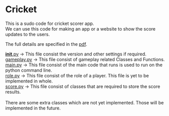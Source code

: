 # Cricket

This is a sudo code for cricket scorer app.<br>
We can use this code for making an app or a website to show the score updates to the users.


The full details are specified in the [pdf](https://github.com/alvynabranches/Cricket/blob/master/ClimateConnect_Assignment%20for%20Full%20Stack%20Developer.pdf).


[__init__.py](__init__.py) -> This file consist the version and other settings if required.<br>
[gameplay.py](gameplay.py) -> This file consist of gameplay related Classes and Functions.<br>
[main.py](main.py) -> This file consist of the main code that runs is used to run on the python command line.<br>
[role.py](role.py) -> This file consist of the role of a player. This file is yet to be implemented in whole.<br>
[score.py](score.py) -> This file consist of classes that are required to store the score results.<br>
<br>
There are some extra classes which are not yet implemented. Those will be implemented in the future.